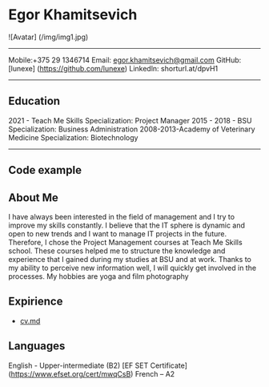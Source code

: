 # Egor Khamitsevich
![Avatar] (/img/img1.jpg)
***********************
Mobile:+375 29 1346714 
Email: egor.khamitsevich@gmail.com
GitHub: [lunexe] (https://github.com/lunexe)
Linkedln: shorturl.at/dpvH1
***********************
## Education 
2021 - Teach Me Skills
Specialization: Project Manager 
2015 - 2018 - BSU 
Specialization: Business Administration
2008-2013-Academy of Veterinary Medicine
Specialization: Biotechnology
*****************************
## Code example 


## About Me
I have always been interested in the field of management and I try to improve my skills constantly. I believe that the IT sphere is dynamic and open to new trends and I want to manage IT projects in the future. Therefore, I chose the Project Management courses at Teach Me Skills school. These courses helped me to structure the knowledge and experience that I gained during my studies at BSU and at work.
Thanks to my ability to perceive new information well, I will quickly get involved in the processes.
My hobbies are yoga and film photography
## Expirience 
* [cv.md](https://github.com/lunexe/rsschool-cv/blob/gh-pages/cv.md)
## Languages 
English - Upper-intermediate (B2)
[EF SET Certificate] (https://www.efset.org/cert/mwqCsB) 
French – A2